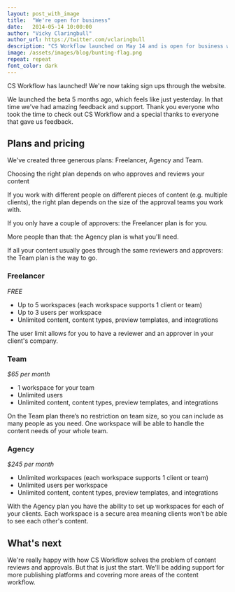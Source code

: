 ```yaml
---
layout: post_with_image
title:  "We're open for business"
date:   2014-05-14 10:00:00
author: "Vicky Claringbull"
author_url: https://twitter.com/vclaringbull
description: "CS Workflow launched on May 14 and is open for business with 3 generous plans"
image: /assets/images/blog/bunting-flag.png
repeat: repeat
font_color: dark
---
```


CS Workflow has launched! We're now taking sign ups through the website.

We launched the beta 5 months ago, which feels like just yesterday. In that time we've had amazing feedback and support. Thank you everyone who took the time to check out CS Workflow and a special thanks to everyone that gave us feedback.

## Plans and pricing
We've created three generous plans: Freelancer, Agency and Team.

Choosing the right plan depends on who approves and reviews your content

If you work with different people on different pieces of content (e.g. multiple clients), the right plan depends on the size of the approval teams you work with.

If you only have a couple of approvers: the Freelancer plan is for you.

More people than that: the Agency plan is what you'll need.

If all your content usually goes through the same reviewers and approvers: the Team plan is the way to go.

### Freelancer
*FREE*

- Up to 5 workspaces (each workspace supports 1 client or team)
- Up to 3 users per workspace
- Unlimited content, content types, preview templates, and integrations

The user limit allows for you to have a reviewer and an approver in your client's company.

### Team
*$65 per month*

- 1 workspace for your team
- Unlimited users
- Unlimited content, content types, preview templates, and integrations

On the Team plan there’s no restriction on team size, so you can include as many people as you need. One workspace will be able to handle the content needs of your whole team.

### Agency
*$245 per month*

- Unlimited workspaces (each workspace supports 1 client or team)
- Unlimited users per workspace
- Unlimited content, content types, preview templates, and integrations

With the Agency plan you have the ability to set up workspaces for each of your clients. Each workspace is a secure area meaning clients won’t be able to see each other's content.

## What's next
We're really happy with how CS Workflow solves the problem of content reviews and approvals. But that is just the start. We'll be adding support for more publishing platforms and covering more areas of the content workflow.